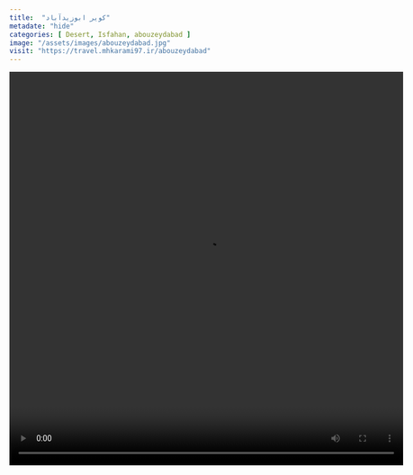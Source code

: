 ```yaml
---
title:  "کویر ابوزیدآباد"
metadate: "hide"
categories: [ Desert, Isfahan, abouzeydabad ]
image: "/assets/images/abouzeydabad.jpg"
visit: "https://travel.mhkarami97.ir/abouzeydabad"
---
```


<p align="center">
<video width="700" height="700" controls>
  <source src="/assets/vidoes/abouzeydabad.mp4" type="video/mp4">
</video>
</p>
